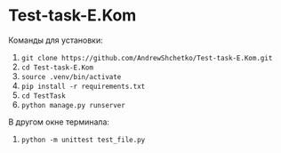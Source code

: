 # Test-task-E.Kom
Команды для установки:
1. `git clone https://github.com/AndrewShchetko/Test-task-E.Kom.git`
2. `cd Test-task-E.Kom`
3. `source .venv/bin/activate`
4. `pip install -r requirements.txt`
5. `cd TestTask`
6. `python manage.py runserver`

В другом окне терминала:
1. `python -m unittest test_file.py`
